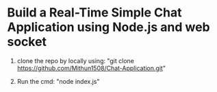 # Build a Real-Time Simple Chat Application using Node.js and web socket 

  1) clone the repo by locally using: "git clone https://github.com/Mithun1508/Chat-Application.git"
  
  2)  Run the cmd: "node index.js" 
